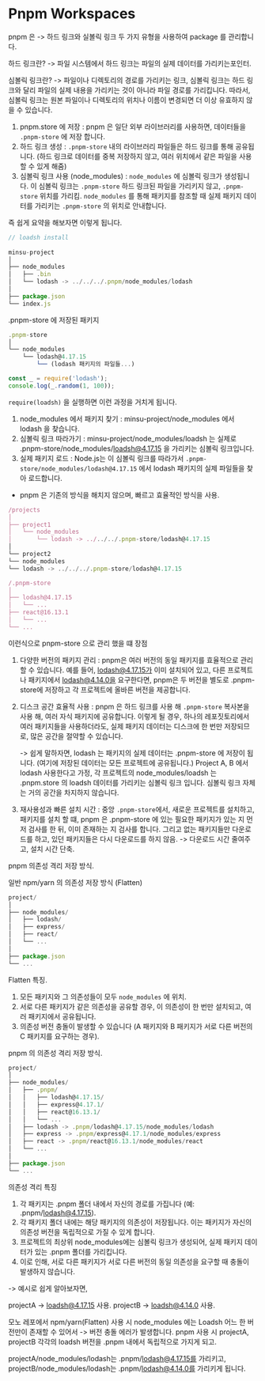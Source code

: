 # Pnpm Workspaces 

pnpm 은 -> 하드 링크와 실볼릭 링크 두 가지 유형을 사용하여 package 를 관리합니다. 

하드 링크란? 
-> 파일 시스템에서 하드 링크는 파일의 실제 데이터를 가리키는포인터. 

심볼릭 링크란? 
-> 파일이나 디렉토리의 경로를 가리키는 링크, 심볼릭 링크는 하드 링크와 달리 파일의 실제 내용을 가리키는 것이 아니라 파일 경로를 가리킵니다. 
따라서, 심볼릭 링크는 원본 파일이나 디렉토리의 위치나 이름이 변경되면 더 이상 유효하지 않을 수 있습니다.

1. pnpm.store 에 저장 : pnpm 은 일단 외부 라이브러리를 사용하면, 데이터들을 `.pnpm-store` 에 저장 합니다. 
2. 하드 링크 생성 : `.pnpm-store` 내의 라이브러리 파일들은 하드 링크를 통해 공유됩니다. (하드 링크로 데이터를 중복 저장하지 않고, 여러 위치에서 같은 파일을 사용할 수 있게 해줌)
3. 심볼릭 링크 사용 (node_modules) : `node_modules` 에 심볼릭 링크가 생성됩니다. 이 심볼릭 링크는 `.pnpm-store` 하드 링크된 파일을 가리키지 않고, `.pnpm-store` 위치를 가리킴. `node_modules` 를 통해 패키지를 참조할 때 실제 패키지 데이터를 가리키는 `.pnpm-store` 의 위치로 안내합니다.

즉 쉽게 요약을 해보자면 이렇게 됩니다.

``` javascript
// loadsh install 
 
minsu-project
│
├── node_modules
│   ├── .bin
│   └── lodash -> ../../../.pnpm/node_modules/lodash
│
├── package.json
└── index.js
```

.pnpm-store 에 저장된 패키지 

``` javascript
.pnpm-store
│
└── node_modules
    └── lodash@4.17.15
        └── (lodash 패키지의 파일들...)
```

``` javascript
const _ = require('lodash');
console.log(_.random(1, 100));
```

`require(loadsh)` 을 실행하면 이런 과정을 거치게 됩니다. 

1. node_modules 에서 패키지 찾기 : minsu-project/node_modules 에서 lodash 을 찾습니다.
2. 심볼릭 링크 따라가기 : minsu-project/node_modules/loadsh 는 실제로 .pnpm-store/node_modules/loadsh@4.17.15 을 가리키는 심볼릭 링크입니다. 
3. 실제 패키지 로드 : Node.js는 이 심볼릭 링크를 따라가서 `.pnpm-store/node_modules/lodash@4.17.15` 에서 lodash 패키지의 실제 파일들을 찾아 로드합니다.

- pnpm 은 기존의 방식을 해치지 않으며, 빠르고 효율적인 방식을 사용. 

``` javascript
/projects
│
├── project1
│   └── node_modules
│       └── lodash -> ../../../.pnpm-store/lodash@4.17.15
│
└── project2
└── node_modules
└── lodash -> ../../../.pnpm-store/lodash@4.17.15
```


``` javascript
/.pnpm-store
│
├── lodash@4.17.15
│   └── ...
├── react@16.13.1
│   └── ...
└── ...
```

이런식으로 pnpm-store 으로 관리 했을 떄 장점

1. 다양한 버전의 패키지 관리 :  pnpm은 여러 버전의 동일 패키지를 효율적으로 관리할 수 있습니다. 예를 들어, lodash@4.17.15가 이미 설치되어 있고, 다른 프로젝트나 패키지에서 lodash@4.14.0을 요구한다면, pnpm은 두 버전을 별도로 .pnpm-store에 저장하고 각 프로젝트에 올바른 버전을 제공합니다.

2. 디스크 공간 효율적 사용 : pnpm 은 하드 링크를 사용 해 `.pnpm-store` 복사본을 사용 해, 여러 자식 패키지에 공유합니다. 이렇게 될 경우, 하나의 레포짓토리에서 여러 패키지들을 사용하더라도,
실제 패키지 데이터는 디스크에 한 번만 저장되므로, 많은 공간을 절약할 수 있습니다.
   
    -> 쉽게 말하자면, lodash 는 패키지의 실제 데이터는 .pnpm-store 에 저장이 됩니다. (여기에 저장된 데이터는 모든 프로젝트에 공유됩니다.)
    Project A, B 에서 lodash 사용한다고 가정, 각 프로젝트의 node_modules/loadsh 는 .pnpm.store 의 loadsh 데이터를 가리키는 심볼릭 링크 입니다. 
   심볼릭 링크 자체는 거의 공간을 차지하지 않습니다. 

3. 재사용성과 빠른 설치 시간 : 중앙 `.pnpm-store`에서, 새로운 프로젝트를 설치하고, 패키지를 설치 할 떄, pnpm 은 .pnpm-store 에 있는 필요한 패키지가 있는 지 먼저 검사를 한 뒤,
이미 존재하는 지 검사를 합니다. 그리고 없는 패키지들만 다운로드를 하고, 있던 패키지들은 다시 다운로드를 하지 않음. -> 다운로드 시간 줄여주고, 설치 시간 단축. 


pnpm 의존성 격리 저장 방식. 

일반 npm/yarn 의 의존성 저장 방식 (Flatten) 
 
``` javascript
project/
│
├── node_modules/
│   ├── lodash/
│   ├── express/
│   ├── react/
│   └── ...
│
├── package.json
└── ...
```

Flatten 특징.

1. 모든 패키지와 그 의존성들이 모두 `node_modules` 에 위치. 
2. 서로 다른 패키지가 같은 의존성을 공유할 경우, 이 의존성이 한 번만 설치되고, 여러 패키지에서 공유됩니다.
3. 의존성 버전 충돌이 발생할 수 있습니다 (A 패키지와 B 패키지가 서로 다른 버전의 C 패키지를 요구하는 경우).

pnpm 의 의존성 격리 저장 방식. 

``` javascript
project/
│
├── node_modules/
│   ├── .pnpm/
│   │   ├── lodash@4.17.15/
│   │   ├── express@4.17.1/
│   │   ├── react@16.13.1/
│   │   └── ...
│   ├── lodash -> .pnpm/lodash@4.17.15/node_modules/lodash
│   ├── express -> .pnpm/express@4.17.1/node_modules/express
│   ├── react -> .pnpm/react@16.13.1/node_modules/react
│   └── ...
│
├── package.json
└── ...
```

의존성 격리 특징 
1. 각 패키지는 .pnpm 폴더 내에서 자신의 경로를 가집니다 (예: .pnpm/lodash@4.17.15).
2. 각 패키지 폴더 내에는 해당 패키지의 의존성이 저장됩니다. 이는 패키지가 자신의 의존성 버전을 독립적으로 가질 수 있게 합니다.
3. 프로젝트의 최상위 node_modules에는 심볼릭 링크가 생성되어, 실제 패키지 데이터가 있는 .pnpm 폴더를 가리킵니다.
4. 이로 인해, 서로 다른 패키지가 서로 다른 버전의 동일 의존성을 요구할 때 충돌이 발생하지 않습니다.

-> 예시로 쉽게 알아보자면, 

projectA -> loadsh@4.17.15 사용.
projectB -> loadsh@4.14.0 사용.

모노 레포에서 npm/yarn(Flatten) 사용 시 node_modules 에는 Loadsh 어느 한 버전만이 존재할 수 있어서 -> 버전 충돌 에러가 발생합니다. 
pnpm 사용 시 projectA, projectB 각각의 loadsh 버전을 .pnpm 내에서 독립적으로 가지게 되고.

projectA/node_modules/lodash는 .pnpm/lodash@4.17.15를 가리키고, projectB/node_modules/lodash는 .pnpm/lodash@4.14.0를 가리키게 됩니다. 
